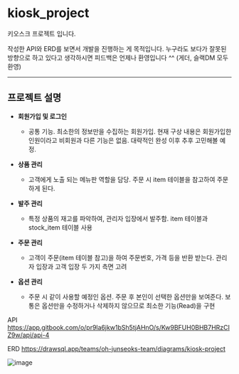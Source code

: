 # kiosk_project
키오스크 프로젝트 입니다. 

작성한 API와 ERD를 보면서 개발을 진행하는 게 목적입니다. 누구라도 보다가 잘못된 방향으로 하고 있다고 생각하시면 피드백은 언제나 환영입니다 ^^ (게더, 슬랙DM 모두 환영)  

--- 

## 프로젝트 설명

- **회원가입 및 로그인**

  -   공통 기능. 최소한의 정보만을 수집하는 회원가입. 현재 구상 내용은 회원가입한 인원이라고 비회원과 다른 기능은 없음.
    대략적인 완성 이후 추후 고민해볼 예정.

- **상품 관리**

  -   고객에게 노출 되는 메뉴판 역할을 담당. 주문 시 item 테이블을 참고하여 주문하게 된다. 

- **발주 관리**

  -   특정 상품의 재고를 파악하여, 관리자 입장에서 발주함. item 테이블과 stock_item 테이블 사용 
   
- **주문 관리**

  -   고객이 주문(item 테이블 참고)을 하여 주문번호, 가격 등을 반환 받는다. 관리자 입장과 고객 입장 두 가지 측면 고려

- **옵션 관리**

  -   주문 시 같이 사용할 예정인 옵션. 주문 후 본인이 선택한 옵션만을 보여준다. 보통은 옵션만을 수정하거나 삭제하지 않으므로 최소한 기능(Read)을 구현 

API
https://app.gitbook.com/o/pr9la6jkw1bSh5tjAHnO/s/Kw9BFUH0BHB7HRzCIZ9w/api/api-4

ERD
https://drawsql.app/teams/oh-junseoks-team/diagrams/kiosk-project

![image](https://github.com/KORjunseok/kiosk_project/assets/131343782/9971caa4-7748-4ecd-ae6b-9d328dc091ed)

